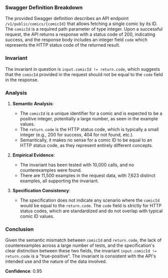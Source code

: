 ### Swagger Definition Breakdown

The provided Swagger definition describes an API endpoint `/v1/public/comics/{comicId}` that allows fetching a single comic by its ID. The `comicId` is a required path parameter of type integer. Upon a successful request, the API returns a response with a status code of 200, indicating success, and the response body includes an integer field `code` which represents the HTTP status code of the returned result.

### Invariant

The invariant in question is `input.comicId != return.code`, which suggests that the `comicId` provided in the request should not be equal to the `code` field in the response.

### Analysis

1. **Semantic Analysis**:
   - The `comicId` is a unique identifier for a comic and is expected to be a positive integer, potentially a large number, as seen in the example values.
   - The `return.code` is the HTTP status code, which is typically a small integer (e.g., 200 for success, 404 for not found, etc.).
   - Semantically, it makes no sense for a comic ID to be equal to an HTTP status code, as they represent entirely different concepts.

2. **Empirical Evidence**:
   - The invariant has been tested with 10,000 calls, and no counterexamples were found.
   - There are 11,500 examples in the request data, with 7,623 distinct examples, all supporting the invariant.

3. **Specification Consistency**:
   - The specification does not indicate any scenario where the `comicId` would be equal to the `return.code`. The `code` field is strictly for HTTP status codes, which are standardized and do not overlap with typical comic ID values.

### Conclusion

Given the semantic mismatch between `comicId` and `return.code`, the lack of counterexamples across a large number of tests, and the specification's clear distinction between these two fields, the invariant `input.comicId != return.code` is a "true-positive". The invariant is consistent with the API's intended use and the nature of the data involved.

**Confidence**: 0.95
